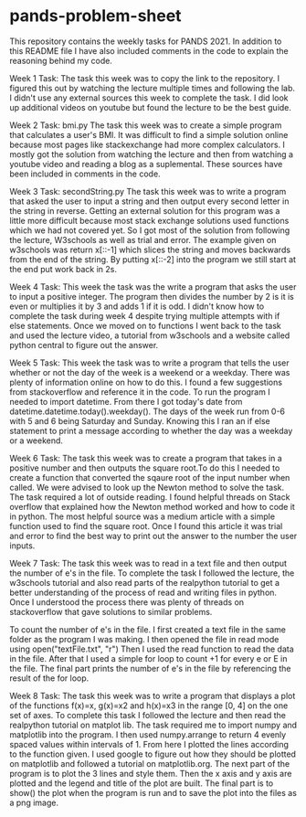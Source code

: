 # pands-problem-sheet
This repository contains the weekly tasks for PANDS 2021. In addition to this README file I have also included comments in the code to explain the reasoning behind my code. 

Week 1 Task:
The task this week was to copy the link to the repository. I figured this out by watching the lecture multiple times and following the lab. I didn't use any external sources this week to complete the task. I did look up additional videos on youtube but found the lecture to be the best guide. 


Week 2 Task: bmi.py
The task this week was to create a simple program that calculates a user's BMI. It was difficult to find a simple solution online because most pages like stackexchange had more complex calculators. I mostly got the solution from watching the lecture and then from watching a youtube video and reading a blog as a suplemental. These sources have been included in comments in the code.

Week 3 Task: secondString.py
The task this week was to write a program that asked the user to input a string and then output every second letter in the string in reverse.
Getting an external solution for this program was a little more difficult because most stack exchange solutions used functions which we had not covered yet. So I got most of the solution from following the lecture, W3schools as well as trial and error. The example given on w3schools was return x[::-1] which slices the string and moves backwards from the end of the string. By putting x[::-2] into the program we still start at the end put work back in 2s.

Week 4 Task: 
This week the task was the write a program that asks the user to input a positive integer. The program then divides the number by 2 is it is even or multiplies it by 3 and adds 1 if it is odd.
I didn't know how to complete the task during week 4 despite trying multiple attempts with if else statements. Once we moved on to functions I went back to the task and used the lecture video, a tutorial from w3schools and a website called python central to figure out the answer. 

Week 5 Task: 
This week the task was to write a program that tells the user whether or not the day of the week is a weekend or a weekday.
There was plenty of information online on how to do this. I found a few suggestions from stackoverflow and reference it in the code.
To run the program I needed to import datetime. From there I got today's date from datetime.datetime.today().weekday(). The days of the week run from 0-6 with 5 and 6 being Saturday and Sunday. Knowing this I ran an if else statement to print a message according to whether the day was a weekday or a weekend.


Week 6 Task:
The task this week was to create a program that takes in a positive number and then outputs the square root.To do this I needed to create a function that converted the sqaure root of the input number when called. 
We were advised to look up the Newton method to solve the task. The task required a lot of outside reading. I found helpful threads on Stack overflow that explained how the Newton method worked and how to code it in python. 
The most helpful source was a medium article with a simple function used to find the square root. Once I found this article it was trial and error to find the best way to print out the answer to the number the user inputs.

Week 7 Task: 
The task this week was to read in a text file and then output the number of e's in the file. To complete the task I followed the lecture, the w3schools tutorial and also read parts of the realpython tutorial to get a better understanding of the process of read and writing files in python. Once I understood the process there was plenty of threads on stackoverflow that gave solutions to similar problems. 

To count the number of e's in the file. I first created a text file in the same folder as the program I was making. I then opened the file in read mode using open("textFile.txt", "r")
Then I used the read function to read the data in the file. After that I used a simple for loop to count +1 for every e or E in the file.
The final part prints the number of e's in the file by referencing the result of the for loop.


Week 8 Task: 
The task this week was to write a program that displays a plot of the functions f(x)=x, g(x)=x2 and h(x)=x3 in the range [0, 4] on the one set of axes.
To complete this task I followed the lecture and then read the realpython tutorial on matplot lib.
The task required me to import numpy and matplotlib into the program.
I then used numpy.arrange to return 4 evenly spaced values within intervals of 1.
From here I plotted the lines according to the function given. I used google to figure out how they should be plotted on matplotlib and followed a tutorial on matplotlib.org.
The next part of the program is to plot the 3 lines and style them. 
Then the x axis and y axis are plotted and the legend and title of the plot are built.
The final part is to show() the plot when the program is run and to save the plot into the files as a png image.

